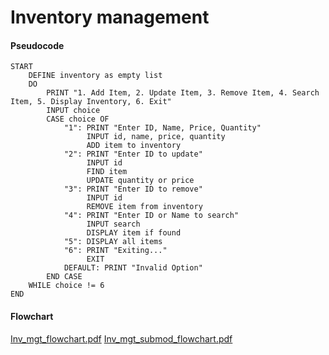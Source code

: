 # Inventory management

#### Pseudocode
```
START
    DEFINE inventory as empty list
    DO
        PRINT "1. Add Item, 2. Update Item, 3. Remove Item, 4. Search Item, 5. Display Inventory, 6. Exit"
        INPUT choice
        CASE choice OF
            "1": PRINT "Enter ID, Name, Price, Quantity"
                 INPUT id, name, price, quantity
                 ADD item to inventory
            "2": PRINT "Enter ID to update"
                 INPUT id
                 FIND item
                 UPDATE quantity or price
            "3": PRINT "Enter ID to remove"
                 INPUT id
                 REMOVE item from inventory
            "4": PRINT "Enter ID or Name to search"
                 INPUT search
                 DISPLAY item if found
            "5": DISPLAY all items
            "6": PRINT "Exiting..."
                 EXIT
            DEFAULT: PRINT "Invalid Option"
        END CASE
    WHILE choice != 6
END
```

#### Flowchart

[Inv_mgt_flowchart.pdf](https://github.com/user-attachments/files/19203034/Inv_mgt_flowchart.pdf)
[Inv_mgt_submod_flowchart.pdf](https://github.com/user-attachments/files/19203051/Inv_mgt_submod_flowchart.pdf)



